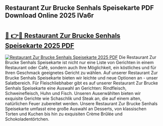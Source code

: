 ## Restaurant Zur Brucke Senhals Speisekarte PDF Download Online 2025 IVa6r

# <h2><a href="http://gcbxol.nevu.top/?p=Restaurant+Zur+Brucke+Senhals+Speisekarte">🔗 👉🔴 Restaurant Zur Brucke Senhals Speisekarte 2025 PDF</a></h2>

[![Restaurant Zur Brucke Senhals Speisekarte 2025 PDF](https://i.imgur.com/dBaPXMq.png)](http://gcbxol.nevu.top/?p=Restaurant+Zur+Brucke+Senhals+Speisekarte)
Die Restaurant Zur Brucke Senhals Speisekarte ist nicht nur eine Liste von Gerichten in einem Restaurant oder Café, sondern auch Ihre Möglichkeit, ein köstliches und für Ihren Geschmack geeignetes Gericht zu wählen. Auf unserer Restaurant Zur Brucke Senhals Speisekarte bieten wir leichte und neue Optionen an - unser Salatbereich. Für Fleischliebhaber gibt es auf unserer Restaurant Zur Brucke Senhals Speisekarte eine Auswahl an Gerichten: Rindfleisch, Schweinefleisch, Huhn und Fisch. Unseren Auserwählten bieten wir exquisite Gerichte wie Schaschlik und Steak an, die auf einem alten, natürlichen Feuer zubereitet werden. Unsere Restaurant Zur Brucke Senhals Speisekarte umfasst eine große Auswahl an Desserts, von klassischen Torten und Kuchen bis hin zu exquisiten Crème Brûlée und Schokoladentörtchen.
